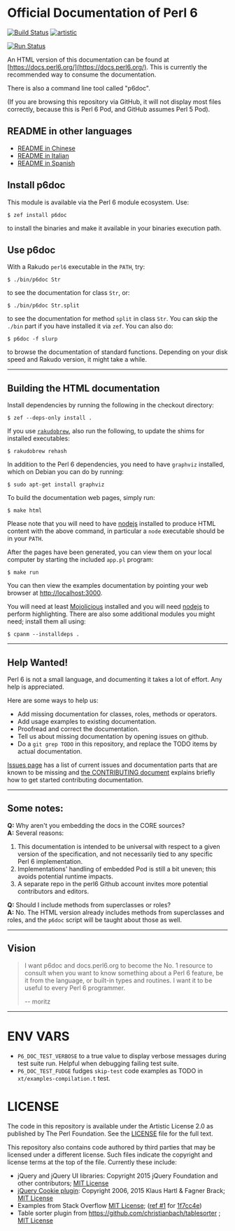 # Official Documentation of Perl 6

[![Build Status](https://travis-ci.org/perl6/doc.svg?branch=master)](https://travis-ci.org/perl6/doc) [![artistic](https://img.shields.io/badge/license-Artistic%202.0-blue.svg?style=flat)](https://opensource.org/licenses/Artistic-2.0)

[![Run Status](https://api.shippable.com/projects/591e99923f2f790700098a30/badge?branch=master)](https://app.shippable.com/github/perl6/doc)

An HTML version of this documentation can be found at [https://docs.perl6.org/](https://docs.perl6.org/).
This is currently the recommended way to consume the documentation.

There is also a command line tool called "p6doc".

(If you are browsing this repository via GitHub, it will not display most
files correctly, because this is Perl 6 Pod, and GitHub assumes Perl 5 Pod).

## README in other languages

* [README in Chinese](README.zh.md)
* [README in Italian](README.it.md)
* [README in Spanish](README.es.md)

## Install p6doc

This module is available via the Perl 6 module ecosystem. Use:

    $ zef install p6doc

to install the binaries and make it available in your binaries
execution path.

## Use p6doc

With a Rakudo `perl6` executable in the `PATH`, try:

    $ ./bin/p6doc Str

to see the documentation for class `Str`, or:

    $ ./bin/p6doc Str.split

to see the documentation for method `split` in class `Str`. You can
skip the `./bin` part if you have installed it via
`zef`. You can also do:

    $ p6doc -f slurp

to browse the documentation of standard functions. Depending on your
disk speed and Rakudo version, it might take a while.

-------

## Building the HTML documentation

Install dependencies by running the following in the checkout directory:

    $ zef --deps-only install .

If you use [`rakudobrew`](https://github.com/tadzik/rakudobrew), also run the
following, to update the shims for installed executables:

    $ rakudobrew rehash

In addition to the Perl 6 dependencies, you need to have `graphviz` installed, which
on Debian you can do by running: 

    $ sudo apt-get install graphviz

To build the documentation web pages, simply run: 

    $ make html

Please note that you will need to have [nodejs](https://nodejs.org)
installed to produce HTML content with the above command, in particular
a `node` executable should be in your `PATH`.

After the pages have been generated, you can view them on your local
computer by starting the included `app.pl` program:

    $ make run

You can then view the examples documentation by pointing your web browser at
[http://localhost:3000](http://localhost:3000).

You will need at least [Mojolicious](https://metacpan.org/pod/Mojolicious)
installed and you will need [nodejs](https://nodejs.org) to perform
highlighting. There are also some additional modules you might need;
install them all using:

    $ cpanm --installdeps .

---------

## Help Wanted!

Perl 6 is not a small language, and documenting it takes a lot of effort.
Any help is appreciated.

Here are some ways to help us:

 * Add missing documentation for classes, roles, methods or operators.
 * Add usage examples to existing documentation.
 * Proofread and correct the documentation.
 * Tell us about missing documentation by opening issues on github.
 * Do a `git grep TODO` in this repository, and replace the TODO items by
   actual documentation.

[Issues page](https://github.com/perl6/doc/issues) has a list of current issues and
documentation parts that are known to be missing
and [the CONTRIBUTING document](CONTRIBUTING.md)
explains briefly how to get started contributing documentation.

--------

## Some notes:

**Q:** Why aren't you embedding the docs in the CORE sources?<br>
**A:** Several reasons:

  1. This documentation is intended to be universal with
     respect to a given version of the specification,
     and not necessarily tied to any specific Perl 6
     implementation.
  2. Implementations' handling of embedded Pod is still
     a bit uneven; this avoids potential runtime impacts.
  3. A separate repo in the perl6 Github account invites
     more potential contributors and editors.

**Q:** Should I include methods from superclasses or roles?<br>
**A:** No. The HTML version already includes methods from superclasses and
       roles, and the `p6doc` script will be taught about those as well.

--------

## Vision

> I want p6doc and docs.perl6.org to become the No. 1 resource to consult
> when you want to know something about a Perl 6 feature, be it from the
> language, or built-in types and routines. I want it to be useful to every
> Perl 6 programmer.
>
>    -- moritz

--------

# ENV VARS

- `P6_DOC_TEST_VERBOSE` to a true value to display verbose messages during test suite run.
Helpful when debugging failing test suite.
- `P6_DOC_TEST_FUDGE` fudges `skip-test` code examples as TODO in `xt/examples-compilation.t` test.

# LICENSE

The code in this repository is available under the Artistic License 2.0
as published by The Perl Foundation. See the [LICENSE](LICENSE) file for the full
text.

This repository also contains code authored by third parties that may be licensed under a different license. Such
files indicate the copyright and license terms at the top of the file. Currently these include:

* jQuery and jQuery UI libraries: Copyright 2015 jQuery Foundation and other contributors; [MIT License](http://creativecommons.org/licenses/MIT)
* [jQuery Cookie plugin](https://github.com/js-cookie/js-cookie):
  Copyright 2006, 2015 Klaus Hartl & Fagner Brack;
  [MIT License](http://creativecommons.org/licenses/MIT)
* Examples from Stack Overflow [MIT License](http://creativecommons.org/licenses/MIT); ([ref #1](http://stackoverflow.com/a/43669837/215487) for [1f7cc4e](https://github.com/perl6/doc/commit/1f7cc4efa0da38b5a9bf544c9b13cc335f87f7f6))
* Table sorter plugin from https://github.com/christianbach/tablesorter ;
  [MIT License](http://creativecommons.org/licenses/MIT)
